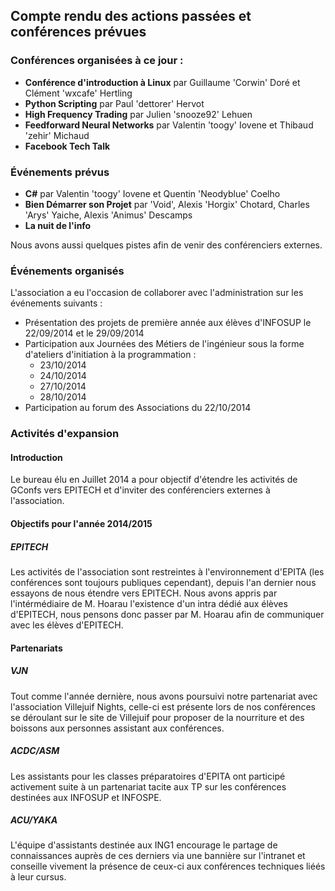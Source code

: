 ## Compte rendu des actions passées et conférences prévues


### Conférences organisées à ce jour :

* **Conférence d'introduction à Linux** par Guillaume 'Corwin' Doré et Clément
'wxcafe' Hertling
* **Python Scripting** par Paul 'dettorer' Hervot
* **High Frequency Trading** par Julien 'snooze92' Lehuen
* **Feedforward Neural Networks** par Valentin 'toogy' Iovene et Thibaud 'zehir'
Michaud
* **Facebook Tech Talk**

### Événements prévus

* **C#** par Valentin 'toogy' Iovene et Quentin 'Neodyblue' Coelho
* **Bien Démarrer son Projet** par 'Void', Alexis 'Horgix' Chotard, Charles
'Arys' Yaiche, Alexis 'Animus' Descamps
* **La nuit de l'info**

Nous avons aussi quelques pistes afin de venir des conférenciers externes.

### Événements organisés

L'association a eu l'occasion de collaborer avec l'administration sur les
événements suivants :

* Présentation des projets de première année aux élèves d'INFOSUP le 22/09/2014
et le 29/09/2014
* Participation aux Journées des Métiers de l'ingénieur sous la forme d'ateliers
d'initiation à la programmation :
    * 23/10/2014
    * 24/10/2014
    * 27/10/2014
    * 28/10/2014
* Participation au forum des Associations du 22/10/2014

### Activités d'expansion

#### Introduction
Le bureau élu en Juillet 2014 a pour objectif d'étendre les activités de GConfs
vers EPITECH et d'inviter des conférenciers externes à l'association.

#### Objectifs pour l'année 2014/2015

##### EPITECH

Les activités de l'association sont restreintes à l'environnement d'EPITA (les
conférences sont toujours publiques cependant), depuis l'an dernier nous
essayons de nous étendre vers EPITECH.
Nous avons appris par l'intérmédiaire de M. Hoarau l'existence d'un intra dédié
aux élèves d'EPITECH, nous pensons donc passer par M. Hoarau afin de communiquer
avec les élèves d'EPITECH.

#### Partenariats

##### VJN

Tout comme l'année dernière, nous avons poursuivi notre partenariat avec
l'association Villejuif Nights, celle-ci est présente lors de nos
conférences se déroulant sur le site de Villejuif pour proposer de la
nourriture et des boissons aux personnes assistant aux conférences.

##### ACDC/ASM

Les assistants pour les classes préparatoires d'EPITA ont participé
activement suite à un partenariat tacite aux TP sur les conférences
destinées aux INFOSUP et INFOSPE.

##### ACU/YAKA

L'équipe d'assistants destinée aux ING1 encourage le partage de
connaissances auprès de ces derniers via une bannière sur l'intranet et
conseille
vivement la présence de ceux-ci aux conférences techniques liéés à
leur cursus.
